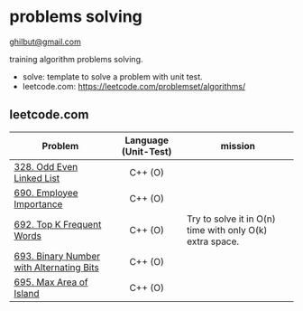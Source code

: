 # problems solving

ghilbut@gmail.com

training algorithm problems solving.

- solve: template to solve a problem with unit test.
- leetcode.com: https://leetcode.com/problemset/algorithms/

## leetcode.com

| Problem | Language (Unit-Test) | mission |
|---------|:--------------------:|---------|
| [328. Odd Even Linked List](https://leetcode.com/problems/odd-even-linked-list/description/) | C++ (O) ||
| [690. Employee Importance](https://leetcode.com/problems/employee-importance/description/) | C++ (O) ||
| [692. Top K Frequent Words](https://leetcode.com/problems/top-k-frequent-words/description/) | C++ (O) | Try to solve it in O(n) time with only O(k) extra space. |
| [693. Binary Number with Alternating Bits](https://leetcode.com/problems/binary-number-with-alternating-bits/description/) | C++ (O) ||
| [695. Max Area of Island](https://leetcode.com/problems/max-area-of-island/description/) | C++ (O) ||
